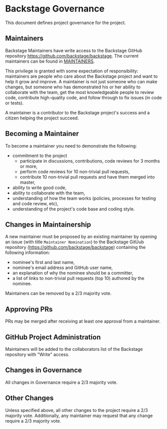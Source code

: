 # Backstage Governance

This document defines project governance for the project.

## Maintainers

Backstage Maintainers have write access to the Backstage GitHub repository https://github.com/backstage/backstage. The current maintainers can be found in [MAINTAINERS](MAINTAINERS.md).

This privilege is granted with some expectation of responsibility: maintainers are people who care about the Backstage project and want to help it grow and improve. A maintainer is not just someone who can make changes, but someone who has demonstrated his or her ability to collaborate with the team, get the most knowledgeable people to review code, contribute high-quality code, and follow through to fix issues (in code or tests).

A maintainer is a contributor to the Backstage project's success and a citizen helping the project succeed.

## Becoming a Maintainer

To become a maintainer you need to demonstrate the following:

- commitment to the project
  - participate in discussions, contributions, code reviews for 3 months or more,
  - perform code reviews for 10 non-trivial pull requests,
  - contribute 10 non-trivial pull requests and have them merged into master,
- ability to write good code,
- ability to collaborate with the team,
- understanding of how the team works (policies, processes for testing and code review, etc),
- understanding of the project's code base and coding style.

## Changes in Maintainership

A new maintainer must be proposed by an existing maintainer by opening an issue (with title `Maintainer Nomination`) to the Backstage GitUub repository (https://github.com/backstage/backstage) containing the following information:

- nominee's first and last name,
- nominee's email address and GitHub user name,
- an explanation of why the nominee should be a committer,
- a list of links to non-trivial pull requests (top 10) authored by the nominee.

Maintainers can be removed by a 2/3 majority vote.

## Approving PRs

PRs may be merged after receiving at least one approval from a maintainer.

## GitHub Project Administration

Maintainers will be added to the collaborators list of the Backstage repository with "Write" access.

## Changes in Governance

All changes in Governance require a 2/3 majority vote.

## Other Changes

Unless specified above, all other changes to the project require a 2/3 majority vote.
Additionally, any maintainer may request that any change require a 2/3 majority vote.
